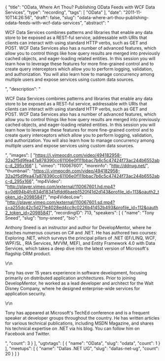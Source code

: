{
  "title": "OData, Where Art Thou? Publishing OData Feeds with WCF Data Services",
  "type": "recording",
  "tags": [
    "OData"
  ],
  "date": "2011-11-10T14:26:56",
  "draft": false,
  "slug": "odata-where-art-thou-publishing-odata-feeds-with-wcf-data-services",
  "abstract": "<p>WCF Data Services combines patterns and libraries that enable any data store to be exposed as a REST-ful service, addressable with URIs that clients can interact with using standard HTTP verbs, such as GET and POST. WCF Data Services also has a number of advanced features, which allow you to control things like how query results are merged into previously cached objects, and eager-loading related entities. In this session you will learn how to leverage these features for more fine-grained control and to create query interceptors which allow you to perform logging, validation, and authorization. You will also learn how to manage concurrency among multiple users and expose services using custom data sources.</p>",
  "description": "<p>WCF Data Services combines patterns and libraries that enable any data store to be exposed as a REST-ful service, addressable with URIs that clients can interact with using standard HTTP verbs, such as GET and POST. WCF Data Services also has a number of advanced features, which allow you to control things like how query results are merged into previously cached objects, and eager-loading related entities. In this session you will learn how to leverage these features for more fine-grained control and to create query interceptors which allow you to perform logging, validation, and authorization. You will also learn how to manage concurrency among multiple users and expose services using custom data sources.</p>",
  "images": [
    "https://i.vimeocdn.com/video/494182958-32a2f5d9fea47a878390cc61106e0f111bbac7b6c5c47424f73ac244b6552abc-d_295x166"
  ],
  "vimeo": "110067601",
  "moreinfo": "http://ddnug.net/",
  "thumbnail": "https://i.vimeocdn.com/video/494182958-32a2f5d9fea47a878390cc61106e0f111bbac7b6c5c47424f73ac244b6552abc-d_295x166",
  "mp4Video": "http://player.vimeo.com/external/110067601.hd.mp4?s=0d694b4fc834d18341dfdd6baeb1520f41d2d143&profile_id=113&oauth2_token_id=20985841",
  "mp4VideoLow": "http://player.vimeo.com/external/110067601.sd.mp4?s=a255dc42c5d271e4028ed4cc9c0226b41452b493&profile_id=112&oauth2_token_id=20985841",
  "recordingID": 713,
  "speakers": [
    {
      "name": "Tony Sneed",
      "slug": "tony-sneed",
      "bio": "<p>Anthony Sneed is an instructor and author for DevelopMentor, where he teaches numerous courses on C# and .NET. He has authored two courses: Exploring .NET, which surveys the principal pillars of .NET (EF/LINQ, WCF, WPF/SL , RIA Services, MVVM, MEF), and Entity Framework 4.0 with Data Services, which takes a deep dive into the latest version of Microsoft's flagship ORM product.</p>\r\n<p>Tony has over 15 years experience in software development, focusing primarily on distributed application architectures. Prior to joining DevelopMentor, he worked as a lead developer and architect for the Walt Disney Company, where he designed enterprise-wide services for application security.</p>\r\n<p>Tony has appeared at Microsoft's TechEd conference and is a frequent speaker at developer groups throughout the country. He has written articles for various technical publications, including MSDN Magazine, and shares his technical expertise on .NET via his blog. You can follow him on Facebook and Twitter.</p>",
      "count": 3
    }
  ],
  "ugtvtags": [
    {
      "name": "OData",
      "slug": "odata",
      "count": 1
    }
  ],
  "meetups": [
    {
      "name": "Dallas .NET UG",
      "slug": "dallas-net-ug",
      "count": 20
    }
  ]
}